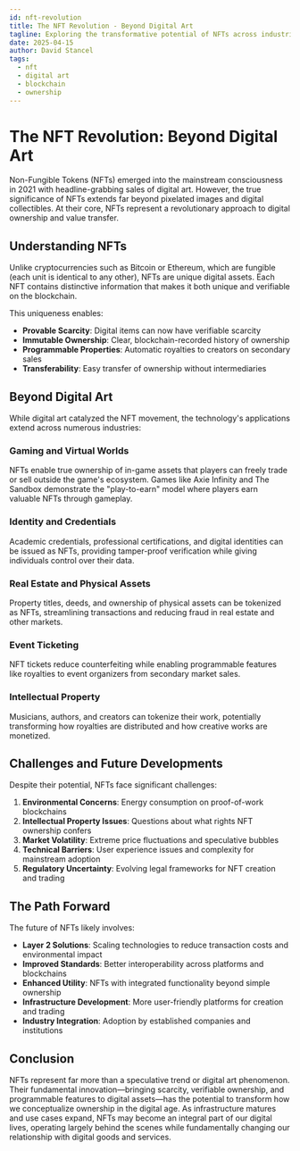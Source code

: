 ```yaml
---
id: nft-revolution
title: The NFT Revolution - Beyond Digital Art
tagline: Exploring the transformative potential of NFTs across industries
date: 2025-04-15
author: David Stancel
tags:
  - nft
  - digital art
  - blockchain
  - ownership
---
```


# The NFT Revolution: Beyond Digital Art

Non-Fungible Tokens (NFTs) emerged into the mainstream consciousness in 2021 with headline-grabbing sales of digital art. However, the true significance of NFTs extends far beyond pixelated images and digital collectibles. At their core, NFTs represent a revolutionary approach to digital ownership and value transfer.

## Understanding NFTs

Unlike cryptocurrencies such as Bitcoin or Ethereum, which are fungible (each unit is identical to any other), NFTs are unique digital assets. Each NFT contains distinctive information that makes it both unique and verifiable on the blockchain.

This uniqueness enables:
- **Provable Scarcity**: Digital items can now have verifiable scarcity
- **Immutable Ownership**: Clear, blockchain-recorded history of ownership
- **Programmable Properties**: Automatic royalties to creators on secondary sales
- **Transferability**: Easy transfer of ownership without intermediaries

## Beyond Digital Art

While digital art catalyzed the NFT movement, the technology's applications extend across numerous industries:

### Gaming and Virtual Worlds

NFTs enable true ownership of in-game assets that players can freely trade or sell outside the game's ecosystem. Games like Axie Infinity and The Sandbox demonstrate the "play-to-earn" model where players earn valuable NFTs through gameplay.

### Identity and Credentials

Academic credentials, professional certifications, and digital identities can be issued as NFTs, providing tamper-proof verification while giving individuals control over their data.

### Real Estate and Physical Assets

Property titles, deeds, and ownership of physical assets can be tokenized as NFTs, streamlining transactions and reducing fraud in real estate and other markets.

### Event Ticketing

NFT tickets reduce counterfeiting while enabling programmable features like royalties to event organizers from secondary market sales.

### Intellectual Property

Musicians, authors, and creators can tokenize their work, potentially transforming how royalties are distributed and how creative works are monetized.

## Challenges and Future Developments

Despite their potential, NFTs face significant challenges:

1. **Environmental Concerns**: Energy consumption on proof-of-work blockchains
2. **Intellectual Property Issues**: Questions about what rights NFT ownership confers
3. **Market Volatility**: Extreme price fluctuations and speculative bubbles
4. **Technical Barriers**: User experience issues and complexity for mainstream adoption
5. **Regulatory Uncertainty**: Evolving legal frameworks for NFT creation and trading

## The Path Forward

The future of NFTs likely involves:

- **Layer 2 Solutions**: Scaling technologies to reduce transaction costs and environmental impact
- **Improved Standards**: Better interoperability across platforms and blockchains
- **Enhanced Utility**: NFTs with integrated functionality beyond simple ownership
- **Infrastructure Development**: More user-friendly platforms for creation and trading
- **Industry Integration**: Adoption by established companies and institutions

## Conclusion

NFTs represent far more than a speculative trend or digital art phenomenon. Their fundamental innovation—bringing scarcity, verifiable ownership, and programmable features to digital assets—has the potential to transform how we conceptualize ownership in the digital age. As infrastructure matures and use cases expand, NFTs may become an integral part of our digital lives, operating largely behind the scenes while fundamentally changing our relationship with digital goods and services.
